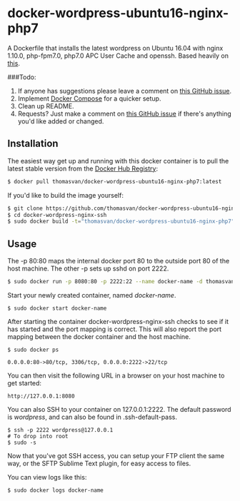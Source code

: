 # docker-wordpress-ubuntu16-nginx-php7

A Dockerfile that installs the latest wordpress on Ubuntu 16.04 with nginx 1.10.0, php-fpm7.0, php7.0 APC User Cache and  openssh. Based heavily on [this](https://hub.docker.com/r/thomasvan/docker-wordpress-ubuntu16-nginx-php7/).

###Todo:

1. If anyone has suggestions please leave a comment on [this GitHub issue](https://github.com/thomasvan/docker-wordpress-ubuntu16-nginx-php7/issues/2).
2. Implement [Docker Compose](https://docs.docker.com/compose/) for a quicker setup.
3. Clean up README.
4. Requests? Just make a comment on [this GitHub issue](https://github.com/thomasvan/docker-wordpress-ubuntu16-nginx-php7/issues/1) if there's anything you'd like added or changed.

## Installation

The easiest way get up and running with this docker container is to pull the latest stable version from the [Docker Hub Registry](https://hub.docker.com/r/thomasvan/docker-wordpress-ubuntu16-nginx-php7/):

```bash
$ docker pull thomasvan/docker-wordpress-ubuntu16-nginx-php7:latest
```

If you'd like to build the image yourself:

```bash
$ git clone https://github.com/thomasvan/docker-wordpress-ubuntu16-nginx-php7.git
$ cd docker-wordpress-nginx-ssh
$ sudo docker build -t="thomasvan/docker-wordpress-ubuntu16-nginx-php7" .
```

## Usage

The -p 80:80 maps the internal docker port 80 to the outside port 80 of the host machine. The other -p sets up sshd on port 2222.

```bash
$ sudo docker run -p 8080:80 -p 2222:22 --name docker-name -d thomasvan/docker-wordpress-ubuntu16-nginx-php7:latest
```

Start your newly created container, named *docker-name*.

```
$ sudo docker start docker-name
```

After starting the container docker-wordpress-nginx-ssh checks to see if it has started and the port mapping is correct.  This will also report the port mapping between the docker container and the host machine.

```
$ sudo docker ps

0.0.0.0:80->80/tcp, 3306/tcp, 0.0.0.0:2222->22/tcp
```

You can then visit the following URL in a browser on your host machine to get started:

```
http://127.0.0.1:8080
```

You can also SSH to your container on 127.0.0.1:2222. The default password is *wordpress*, and can also be found in .ssh-default-pass.

```
$ ssh -p 2222 wordpress@127.0.0.1
# To drop into root
$ sudo -s
```

Now that you've got SSH access, you can setup your FTP client the same way, or the SFTP Sublime Text plugin, for easy access to files.


You can view logs like this:

```
$ sudo docker logs docker-name
```